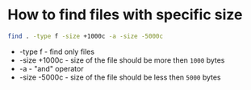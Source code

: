 # How to find files with specific size

```bash
find . -type f -size +1000c -a -size -5000c
```

- -type f - find only files
- -size +1000c - size of the file should be more then `1000` bytes
- -a - "and" operator
- -size -5000c - size of the file should be less then `5000` bytes
